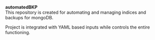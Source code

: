 <b>automatedBKP</b><br>
This repository is created for automating and managing indices and backups for mongoDB.

Project is integrated with YAML based inputs while controls the entire functioning.
